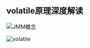 ## volatile原理深度解读

![JMM概念](https://outter.oss-cn-shanghai.aliyuncs.com/JMM.png)

![volatile](https://outter.oss-cn-shanghai.aliyuncs.com/volatile.png)
